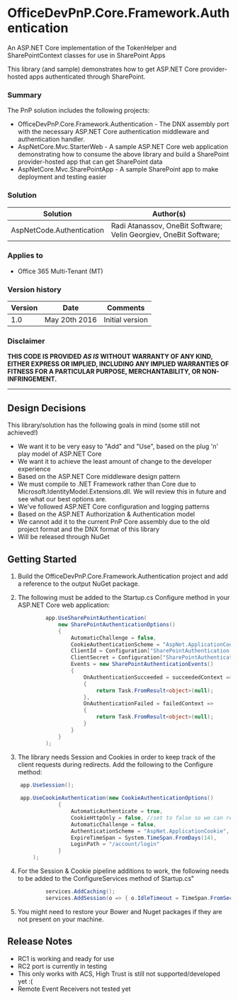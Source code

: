 # OfficeDevPnP.Core.Framework.Authentication
An ASP.NET Core implementation of the TokenHelper and SharePointContext classes for use in SharePoint Apps

This library (and sample) demonstrates how to get ASP.NET Core provider-hosted apps authenticated through SharePoint.

### Summary ###
The PnP solution includes the following projects:
- OfficeDevPnP.Core.Framework.Authentication - The DNX assembly port with the necessary ASP.NET Core authentication middleware and authentication handler.
- AspNetCore.Mvc.StarterWeb - A sample ASP.NET Core web application demonstrating how to consume the above library and build a SharePoint provider-hosted app that can get SharePoint data
- AspNetCore.Mvc.SharePointApp - A sample SharePoint app to make deployment and testing easier

### Solution ###
Solution | Author(s)
---------|----------
AspNetCode.Authentication | Radi Atanassov, OneBit Software; Velin Georgiev, OneBit Software;

### Applies to ###
-  Office 365 Multi-Tenant (MT)

### Version history ###
Version  | Date | Comments
---------| -----| --------
1.0  | May 20th 2016 | Initial version

### Disclaimer ###
**THIS CODE IS PROVIDED *AS IS* WITHOUT WARRANTY OF ANY KIND, EITHER EXPRESS OR IMPLIED, INCLUDING ANY IMPLIED WARRANTIES OF FITNESS FOR A PARTICULAR PURPOSE, MERCHANTABILITY, OR NON-INFRINGEMENT.**

----------

## Design Decisions ##
This library/solution has the following goals in mind (some still not achieved!)

- We want it to be very easy to "Add" and "Use", based on the plug 'n' play model of ASP.NET Core
- We want it to achieve the least amount of change to the developer experience
- Based on the ASP.NET Core middleware design pattern
- We must compile to .NET Framework rather than Core due to Microsoft.IdentityModel.Extensions.dll. We will review this in future and see what our best options are.
- We've followed ASP.NET Core configuration and logging patterns
- Based on the ASP.NET Authorization & Authentication model
- We cannot add it to the current PnP Core assembly due to the old project format and the DNX format of this library
- Will be released through NuGet


## Getting Started ##
1. Build the OfficeDevPnP.Core.Framework.Authentication project and add a reference to the output NuGet package.

2. The following must be added to the Startup.cs Configure method in your ASP.NET Core web application:
```C#
            app.UseSharePointAuthentication(
                new SharePointAuthenticationOptions()
                {
                    AutomaticChallenge = false,
                    CookieAuthenticationScheme = "AspNet.ApplicationCookie",
                    ClientId = Configuration["SharePointAuthentication:ClientId"],
                    ClientSecret = Configuration["SharePointAuthentication:ClientSecret"],
                    Events = new SharePointAuthenticationEvents()
                    {
                        OnAuthenticationSucceeded = succeededContext =>
                        {
                            return Task.FromResult<object>(null);
                        },
                        OnAuthenticationFailed = failedContext =>
                        {
                            return Task.FromResult<object>(null);
                        }
                    }
                }
            );
```
3. The library needs Session and Cookies in order to keep track of the client requests during redirects. Add the following to the Configure method:
```C#
	app.UseSession();
        
	app.UseCookieAuthentication(new CookieAuthenticationOptions()
                {
                    AutomaticAuthenticate = true,
                    CookieHttpOnly = false, //set to false so we can read it from JavaScript
                    AutomaticChallenge = false,
                    AuthenticationScheme = "AspNet.ApplicationCookie",
                    ExpireTimeSpan = System.TimeSpan.FromDays(14),
                    LoginPath = "/account/login"
                }
        );
```
4. For the Session & Cookie pipeline additions to work, the following needs to be added to the ConfigureServices method of Startup.cs"
```C#
            services.AddCaching();
            services.AddSession(o => { o.IdleTimeout = TimeSpan.FromSeconds(3600); });
```
5. You might need to restore your Bower and Nuget packages if they are not present on your machine.

## Release Notes ##
- RC1 is working and ready for use
- RC2 port is currently in testing
- This only works with ACS, High Trust is still not supported/developed yet :(
- Remote Event Receivers not tested yet
